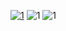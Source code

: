 [![1](https://i.imgur.com/66CJFeC.jpg)](https://www.mediafire.com/folder/nmhzwd8izs9u4/CrazyHack)
![1](https://i.imgur.com/NFMT8eE.jpg)
![1](https://i.imgur.com/gBBLSr4.jpg)
